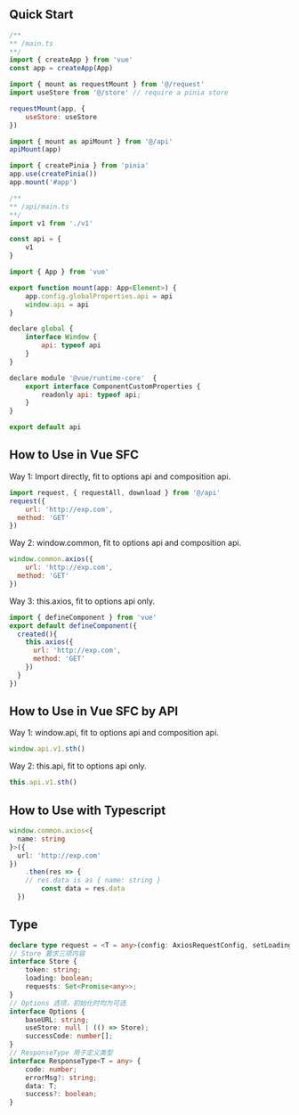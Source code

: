 Quick Start
----

```javascript
/**
** /main.ts
**/
import { createApp } from 'vue'
const app = createApp(App)

import { mount as requestMount } from '@/request'
import useStore from '@/store' // require a pinia store

requestMount(app, {
    useStore: useStore
})

import { mount as apiMount } from '@/api'
apiMount(app)

import { createPinia } from 'pinia'
app.use(createPinia())
app.mount('#app')

/**
** /api/main.ts
**/
import v1 from './v1'

const api = {
    v1
}

import { App } from 'vue'

export function mount(app: App<Element>) {
    app.config.globalProperties.api = api
    window.api = api
}

declare global {
    interface Window {
        api: typeof api
    }
}

declare module '@vue/runtime-core'  {
    export interface ComponentCustomProperties {
        readonly api: typeof api;
    }
}

export default api
```

How to Use in Vue SFC
----

Way 1: Import directly, fit to options api and composition api.

```javascript
import request, { requestAll, download } from '@/api'
request({
	url: 'http://exp.com',
  method: 'GET'
})
```

Way 2: window.common, fit to options api and composition api.

```javascript
window.common.axios({
	url: 'http://exp.com',
  method: 'GET'
})
```

Way 3: this.axios, fit to options api only.

```javascript
import { defineComponent } from 'vue'
export default defineComponent({
  created(){
    this.axios({
      url: 'http://exp.com',
      method: 'GET'
    })
  }
})
```

How to Use in Vue SFC by API
----

Way 1: window.api, fit to options api and composition api.

```javascript
window.api.v1.sth()
```

Way 2: this.api, fit to options api only.

```javascript
this.api.v1.sth()
```

How to Use with Typescript
----

```typescript
window.common.axios<{
  name: string
}>({
  url: 'http://exp.com'
})
	.then(res => {
  	// res.data is as { name: string }
		const data = res.data
  })
```

Type
----

```typescript
declare type request = <T = any>(config: AxiosRequestConfig, setLoading: boolean) => Promise<ResponseType<T>>
// Store 要求三项内容
interface Store {
    token: string;
    loading: boolean;
    requests: Set<Promise<any>>;
}
// Options 选项，初始化时均为可选
interface Options {
    baseURL: string;
    useStore: null | (() => Store);
    successCode: number[];
}
// ResponseType 用于定义类型
interface ResponseType<T = any> {
    code: number;
    errorMsg?: string;
    data: T;
    success?: boolean;
}
```

